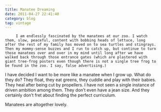 ```yaml
---
title: Manatee Dreaming
date: 2011-04-27 22:41:40
category: blog
tag: vintage
---
```

         I am endlessly fascinated by the manatees at our zoo. I watch them, slow, peaceful, content with bobbing heads of lettuce, long after the rest of my family has moved on to sea turtles and stingrays. Then my mommy-sense buzzes and I run to catch up, but continue to turn those manatees over and over in my mind until long after we have walked back through those entrance gates (which are plastered with giant tree-frog posters even though there is not a single tree frog to be found in the zoo. I say, false advertising.) 

 I have decided I want to be more like a manatee when I grow up. What do they do? They float, they eat greens, they cuddle and play with their babies. They heal after being cut by propellers. I have not seen a single instance of driven ambition among them. They don’t even have a jean size. And they certainly don’t fret about finding the perfect curriculum. 

 Manatees are altogether lovely. 